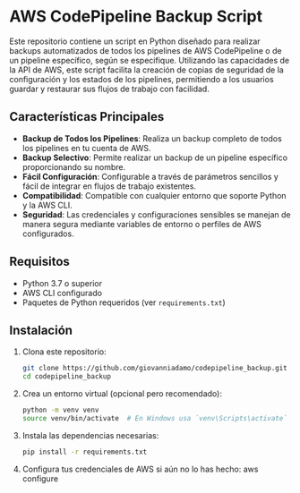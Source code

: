 
# AWS CodePipeline Backup Script

Este repositorio contiene un script en Python diseñado para realizar backups automatizados de todos los pipelines de AWS CodePipeline o de un pipeline específico, según se especifique. Utilizando las capacidades de la API de AWS, este script facilita la creación de copias de seguridad de la configuración y los estados de los pipelines, permitiendo a los usuarios guardar y restaurar sus flujos de trabajo con facilidad.

## Características Principales

- **Backup de Todos los Pipelines**: Realiza un backup completo de todos los pipelines en tu cuenta de AWS.
- **Backup Selectivo**: Permite realizar un backup de un pipeline específico proporcionando su nombre.
- **Fácil Configuración**: Configurable a través de parámetros sencillos y fácil de integrar en flujos de trabajo existentes.
- **Compatibilidad**: Compatible con cualquier entorno que soporte Python y la AWS CLI.
- **Seguridad**: Las credenciales y configuraciones sensibles se manejan de manera segura mediante variables de entorno o perfiles de AWS configurados.

## Requisitos

- Python 3.7 o superior
- AWS CLI configurado
- Paquetes de Python requeridos (ver `requirements.txt`)

## Instalación

1. Clona este repositorio:
   ```bash
   git clone https://github.com/giovanniadamo/codepipeline_backup.git
   cd codepipeline_backup


2. Crea un entorno virtual (opcional pero recomendado):
    ```bash
    python -m venv venv
    source venv/bin/activate  # En Windows usa `venv\Scripts\activate`

3. Instala las dependencias necesarias:
    ```bash
    pip install -r requirements.txt

4. Configura tus credenciales de AWS si aún no lo has hecho:
    aws configure
